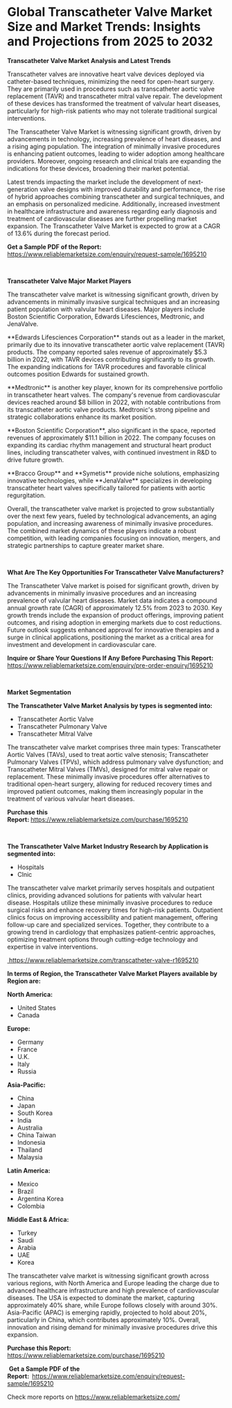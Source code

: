 <p><h1>Global Transcatheter Valve Market Size and Market Trends: Insights and Projections from 2025 to 2032</h1></p><p><strong>Transcatheter Valve Market Analysis and Latest Trends</strong></p>
<p><p>Transcatheter valves are innovative heart valve devices deployed via catheter-based techniques, minimizing the need for open-heart surgery. They are primarily used in procedures such as transcatheter aortic valve replacement (TAVR) and transcatheter mitral valve repair. The development of these devices has transformed the treatment of valvular heart diseases, particularly for high-risk patients who may not tolerate traditional surgical interventions.</p><p>The Transcatheter Valve Market is witnessing significant growth, driven by advancements in technology, increasing prevalence of heart diseases, and a rising aging population. The integration of minimally invasive procedures is enhancing patient outcomes, leading to wider adoption among healthcare providers. Moreover, ongoing research and clinical trials are expanding the indications for these devices, broadening their market potential.</p><p>Latest trends impacting the market include the development of next-generation valve designs with improved durability and performance, the rise of hybrid approaches combining transcatheter and surgical techniques, and an emphasis on personalized medicine. Additionally, increased investment in healthcare infrastructure and awareness regarding early diagnosis and treatment of cardiovascular diseases are further propelling market expansion. The Transcatheter Valve Market is expected to grow at a CAGR of 13.6% during the forecast period.</p></p>
<p><strong>Get a Sample PDF of the Report:&nbsp;</strong> <a href="https://www.reliablemarketsize.com/enquiry/request-sample/1695210?utm_campaign=2876&utm_medium=2&utm_source=Github&utm_content=ia&utm_term=25032025&utm_id=transcatheter-valve">https://www.reliablemarketsize.com/enquiry/request-sample/1695210</a></p>
<p>&nbsp;</p>
<p><strong>Transcatheter Valve Major Market Players</strong></p>
<p><p>The transcatheter valve market is witnessing significant growth, driven by advancements in minimally invasive surgical techniques and an increasing patient population with valvular heart diseases. Major players include Boston Scientific Corporation, Edwards Lifesciences, Medtronic, and JenaValve.</p><p>**Edwards Lifesciences Corporation** stands out as a leader in the market, primarily due to its innovative transcatheter aortic valve replacement (TAVR) products. The company reported sales revenue of approximately $5.3 billion in 2022, with TAVR devices contributing significantly to its growth. The expanding indications for TAVR procedures and favorable clinical outcomes position Edwards for sustained growth.</p><p>**Medtronic** is another key player, known for its comprehensive portfolio in transcatheter heart valves. The company's revenue from cardiovascular devices reached around $8 billion in 2022, with notable contributions from its transcatheter aortic valve products. Medtronic's strong pipeline and strategic collaborations enhance its market position.</p><p>**Boston Scientific Corporation**, also significant in the space, reported revenues of approximately $11.1 billion in 2022. The company focuses on expanding its cardiac rhythm management and structural heart product lines, including transcatheter valves, with continued investment in R&D to drive future growth.</p><p>**Bracco Group** and **Symetis** provide niche solutions, emphasizing innovative technologies, while **JenaValve** specializes in developing transcatheter heart valves specifically tailored for patients with aortic regurgitation. </p><p>Overall, the transcatheter valve market is projected to grow substantially over the next few years, fueled by technological advancements, an aging population, and increasing awareness of minimally invasive procedures. The combined market dynamics of these players indicate a robust competition, with leading companies focusing on innovation, mergers, and strategic partnerships to capture greater market share.</p></p>
<p>&nbsp;</p>
<p><strong>What Are The Key Opportunities For Transcatheter Valve Manufacturers?</strong></p>
<p><p>The Transcatheter Valve market is poised for significant growth, driven by advancements in minimally invasive procedures and an increasing prevalence of valvular heart diseases. Market data indicates a compound annual growth rate (CAGR) of approximately 12.5% from 2023 to 2030. Key growth trends include the expansion of product offerings, improving patient outcomes, and rising adoption in emerging markets due to cost reductions. Future outlook suggests enhanced approval for innovative therapies and a surge in clinical applications, positioning the market as a critical area for investment and development in cardiovascular care.</p></p>
<p><strong>Inquire or Share Your Questions If Any Before Purchasing This Report:</strong> <a href="https://www.reliablemarketsize.com/enquiry/pre-order-enquiry/1695210?utm_campaign=2876&utm_medium=2&utm_source=Github&utm_content=ia&utm_term=25032025&utm_id=transcatheter-valve">https://www.reliablemarketsize.com/enquiry/pre-order-enquiry/1695210</a></p>
<p>&nbsp;</p>
<p><strong>Market Segmentation</strong></p>
<p><strong>The Transcatheter Valve Market Analysis by types is segmented into:</strong></p>
<p><ul><li>Transcatheter Aortic Valve</li><li>Transcatheter Pulmonary Valve</li><li>Transcatheter Mitral Valve</li></ul></p>
<p><p>The transcatheter valve market comprises three main types: Transcatheter Aortic Valves (TAVs), used to treat aortic valve stenosis; Transcatheter Pulmonary Valves (TPVs), which address pulmonary valve dysfunction; and Transcatheter Mitral Valves (TMVs), designed for mitral valve repair or replacement. These minimally invasive procedures offer alternatives to traditional open-heart surgery, allowing for reduced recovery times and improved patient outcomes, making them increasingly popular in the treatment of various valvular heart diseases.</p></p>
<p><strong>Purchase this Report:&nbsp;</strong><a href="https://www.reliablemarketsize.com/purchase/1695210?utm_campaign=2876&utm_medium=2&utm_source=Github&utm_content=ia&utm_term=25032025&utm_id=transcatheter-valve">https://www.reliablemarketsize.com/purchase/1695210</a></p>
<p>&nbsp;</p>
<p><strong>The Transcatheter Valve Market Industry Research by Application is segmented into:</strong></p>
<p><ul><li>Hospitals</li><li>Clnic</li></ul></p>
<p><p>The transcatheter valve market primarily serves hospitals and outpatient clinics, providing advanced solutions for patients with valvular heart disease. Hospitals utilize these minimally invasive procedures to reduce surgical risks and enhance recovery times for high-risk patients. Outpatient clinics focus on improving accessibility and patient management, offering follow-up care and specialized services. Together, they contribute to a growing trend in cardiology that emphasizes patient-centric approaches, optimizing treatment options through cutting-edge technology and expertise in valve interventions.</p></p>
<p><a href="https://www.reliablemarketsize.com/transcatheter-valve-r1695210?utm_campaign=2876&utm_medium=2&utm_source=Github&utm_content=ia&utm_term=25032025&utm_id=transcatheter-valve">&nbsp;https://www.reliablemarketsize.com/transcatheter-valve-r1695210</a></p>
<p><strong>In terms of Region, the Transcatheter Valve Market Players available by Region are:</strong></p>
<p>
    <p> <strong> North America: </strong>
        <ul>
            <li>United States</li>
            <li>Canada</li>
        </ul>
        </p> 
    <p> <strong> Europe: </strong>
        <ul>
            <li>Germany</li>
            <li>France</li>
            <li>U.K.</li>
            <li>Italy</li>
            <li>Russia</li>
        </ul>
        </p> 
    <p> <strong> Asia-Pacific: </strong>
        <ul>
            <li>China</li>
            <li>Japan</li>
            <li>South Korea</li>
            <li>India</li>
            <li>Australia</li>
            <li>China Taiwan</li>
            <li>Indonesia</li>
            <li>Thailand</li>
            <li>Malaysia</li>
        </ul>
        </p> 
    <p> <strong> Latin America: </strong>
        <ul>
            <li>Mexico</li>
            <li>Brazil</li>
            <li>Argentina Korea</li>
            <li>Colombia</li>
        </ul>
        </p> 
    <p> <strong> Middle East & Africa: </strong>
        <ul>
            <li>Turkey</li>
            <li>Saudi</li>
            <li>Arabia</li>
            <li>UAE</li>
            <li>Korea</li>
        </ul>
    </p>
    </p>
<p><p>The transcatheter valve market is witnessing significant growth across various regions, with North America and Europe leading the charge due to advanced healthcare infrastructure and high prevalence of cardiovascular diseases. The USA is expected to dominate the market, capturing approximately 40% share, while Europe follows closely with around 30%. Asia-Pacific (APAC) is emerging rapidly, projected to hold about 20%, particularly in China, which contributes approximately 10%. Overall, innovation and rising demand for minimally invasive procedures drive this expansion.</p></p>
<p><strong>Purchase this Report: </strong><a href="https://www.reliablemarketsize.com/purchase/1695210?utm_campaign=2876&utm_medium=2&utm_source=Github&utm_content=ia&utm_term=25032025&utm_id=transcatheter-valve">https://www.reliablemarketsize.com/purchase/1695210</a></p>
<p>&nbsp;<strong>Get a Sample PDF of the Report:&nbsp;&nbsp;</strong><a href="https://www.reliablemarketsize.com/enquiry/request-sample/1695210?utm_campaign=2876&utm_medium=2&utm_source=Github&utm_content=ia&utm_term=25032025&utm_id=transcatheter-valve">https://www.reliablemarketsize.com/enquiry/request-sample/1695210</a></p>
<p><strong></strong></p>
<p>Check more reports on <a href="https://www.reliablemarketsize.com/?utm_campaign=2876&utm_medium=2&utm_source=Github&utm_content=ia&utm_term=25032025&utm_id=transcatheter-valve">https://www.reliablemarketsize.com/</a></p>